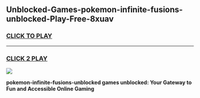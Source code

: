 
## Unblocked-Games-pokemon-infinite-fusions-unblocked-Play-Free-8xuav
<h3>
<a href="https://premium76.site?title=pokemon-infinite-fusions-unblocked&ref=18A1">CLICK TO PLAY</a></h3>
<hr>

<h3>
<a href="https://premium76.site?title=pokemon-infinite-fusions-unblocked&ref=18A1">CLICK 2 PLAY</a>
  
</h3>

<a href="https://premium76.site?title=pokemon-infinite-fusions-unblocked&ref=18A1"><img src="https://clearcache.store/games.png"></a>


**pokemon-infinite-fusions-unblocked games unblocked: Your Gateway to Fun and Accessible Online Gaming**
